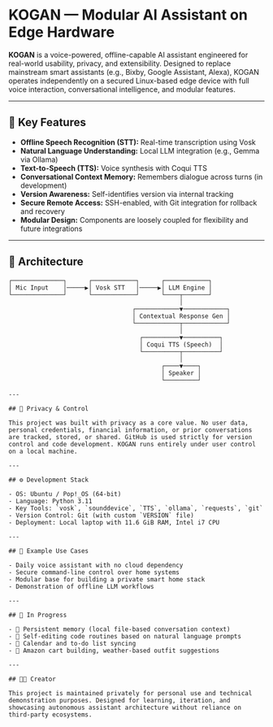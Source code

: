 # KOGAN — Modular AI Assistant on Edge Hardware

**KOGAN** is a voice-powered, offline-capable AI assistant engineered for real-world usability, privacy, and extensibility. Designed to replace mainstream smart assistants (e.g., Bixby, Google Assistant, Alexa), KOGAN operates independently on a secured Linux-based edge device with full voice interaction, conversational intelligence, and modular features.

---

## 🔧 Key Features

- **Offline Speech Recognition (STT):** Real-time transcription using Vosk
- **Natural Language Understanding:** Local LLM integration (e.g., Gemma via Ollama)
- **Text-to-Speech (TTS):** Voice synthesis with Coqui TTS
- **Conversational Context Memory:** Remembers dialogue across turns (in development)
- **Version Awareness:** Self-identifies version via internal tracking
- **Secure Remote Access:** SSH-enabled, with Git integration for rollback and recovery
- **Modular Design:** Components are loosely coupled for flexibility and future integrations

---

## 🧠 Architecture

```text
┌──────────────┐      ┌────────────┐      ┌────────────┐
│ Mic Input    │─────▶│ Vosk STT   │─────▶│ LLM Engine │
└──────────────┘      └────────────┘      └────┬───────┘
                                               │
                                  ┌────────────▼────────────┐
                                  │ Contextual Response Gen │
                                  └────────────┬────────────┘
                                               │
                                    ┌──────────▼──────────┐
                                    │ Coqui TTS (Speech)  │
                                    └──────────┬──────────┘
                                               │
                                          ┌────▼────┐
                                          │ Speaker │
                                          └─────────┘

---

## 🔐 Privacy & Control

This project was built with privacy as a core value. No user data, personal credentials, financial information, or prior conversations are tracked, stored, or shared. GitHub is used strictly for version control and code development. KOGAN runs entirely under user control on a local machine.

---

## ⚙️ Development Stack

- OS: Ubuntu / Pop!_OS (64-bit)  
- Language: Python 3.11  
- Key Tools: `vosk`, `sounddevice`, `TTS`, `ollama`, `requests`, `git`  
- Version Control: Git (with custom `VERSION` file)  
- Deployment: Local laptop with 11.6 GiB RAM, Intel i7 CPU  

---

## 🧩 Example Use Cases

- Daily voice assistant with no cloud dependency  
- Secure command-line control over home systems  
- Modular base for building a private smart home stack  
- Demonstration of offline LLM workflows  

---

## 🚧 In Progress

- 🔄 Persistent memory (local file-based conversation context)  
- 🧠 Self-editing code routines based on natural language prompts  
- 📅 Calendar and to-do list syncing  
- 🛒 Amazon cart building, weather-based outfit suggestions  

---

## 👨‍💻 Creator

This project is maintained privately for personal use and technical demonstration purposes. Designed for learning, iteration, and showcasing autonomous assistant architecture without reliance on third-party ecosystems.
